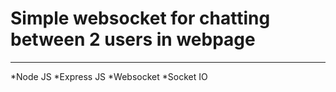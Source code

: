 # Simple websocket for chatting between 2 users in webpage
---
*Node JS
*Express JS
*Websocket
*Socket IO
